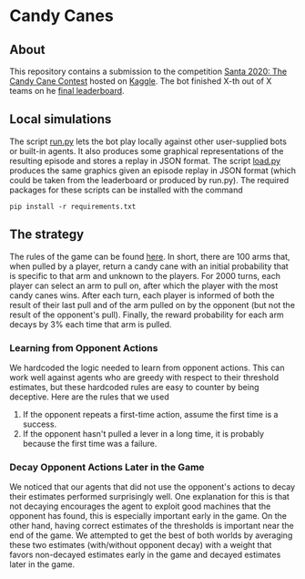 # Candy Canes

## About
This repository contains a submission to the competition [Santa 2020: The Candy Cane Contest](https://www.kaggle.com/c/santa-2020) hosted on [Kaggle](https://www.kaggle.com). The bot finished X-th out of X teams on he [final leaderboard](https://www.kaggle.com/c/santa-2020/leaderboard).

## Local simulations
The script [run.py](run.py) lets the bot play locally against other user-supplied bots or built-in agents. It also produces some graphical representations of the resulting episode and stores a replay in JSON format. The script [load.py](load.py) produces the same graphics given an episode replay in JSON format (which could be taken from the leaderboard or produced by run.py). The required packages for these scripts can be installed with the command
```
pip install -r requirements.txt
```

## The strategy
The rules of the game can be found [here](https://www.kaggle.com/c/santa-2020/overview/environment-rules). In short, there are 100 arms that, when pulled by a player, return a candy cane with an initial probability that is specific to that arm and unknown to the players. For 2000 turns, each player can select an arm to pull on, after which the player with the most candy canes wins. After each turn, each player is informed of both the result of their last pull and of the arm pulled on by the opponent (but not the result of the opponent's pull). Finally, the reward probability for each arm decays by 3% each time that arm is pulled.

### Learning from Opponent Actions
We hardcoded the logic needed to learn from opponent actions. This can work well against agents who are greedy with respect to their threshold estimates, but these hardcoded rules are easy to counter by being deceptive. Here are the rules that we used

1. If the opponent repeats a first-time action, assume the first time is a success.
2. If the opponent hasn't pulled a lever in a long time, it is probably because the first time was a failure.

### Decay Opponent Actions Later in the Game
We noticed that our agents that did not use the opponent's actions to decay their estimates performed surprisingly well. One explanation for this is that not decaying encourages the agent to exploit good machines that the opponent has found, this is especially important early in the game. On the other hand, having correct estimates of the thresholds is important near the end of the game. We attempted to get the best of both worlds by averaging these two estimates (with/without opponent decay) with a weight that favors non-decayed estimates early in the game and decayed estimates later in the game.
